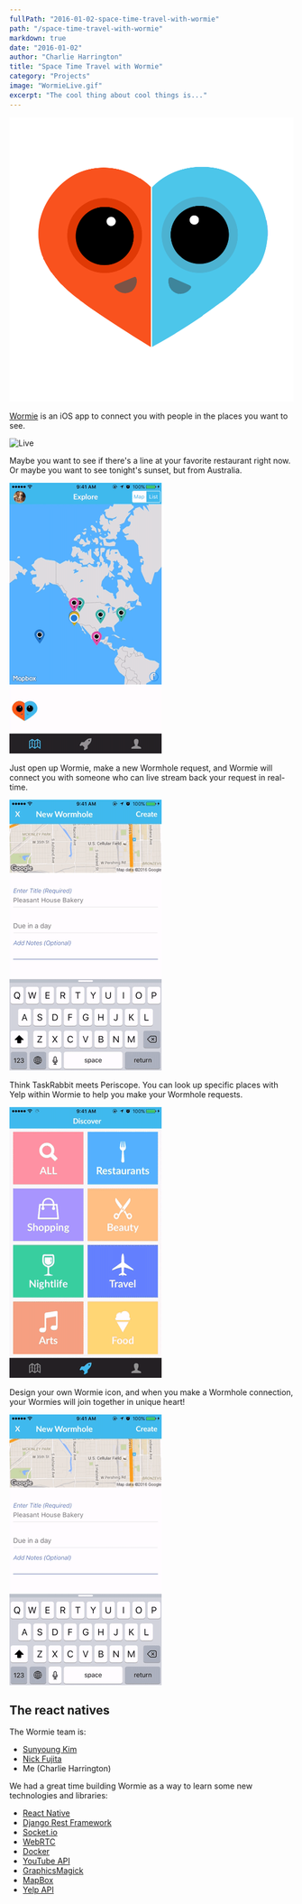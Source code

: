 ```yaml
---
fullPath: "2016-01-02-space-time-travel-with-wormie"
path: "/space-time-travel-with-wormie"
markdown: true
date: "2016-01-02"
author: "Charlie Harrington"
title: "Space Time Travel with Wormie"
category: "Projects"
image: "WormieLive.gif"
excerpt: "The cool thing about cool things is..."
---
```


![Live](./images/logo.png)

[Wormie](http://www.wormieapp.com/) is an iOS app to connect you with people in the places you want to see.

![Live](./images/WormieLive.gif)

Maybe you want to see if there's a line at your favorite restaurant right now. Or maybe you want to see tonight's sunset, but from Australia.

![Live](./images/WormieExplore.gif)

Just open up Wormie, make a new Wormhole request, and Wormie will connect you with someone who can live stream back your request in real-time.

![Live](./images/WormieCreate.gif)

Think TaskRabbit meets Periscope. You can look up specific places with Yelp within Wormie to help you make your Wormhole requests.

![Live](./images/WormieYelp.gif)

Design your own Wormie icon, and when you make a Wormhole connection, your Wormies will join together in unique heart!

![Live](./images/WormieCreate.gif)

## The react natives

The Wormie team is:

* [Sunyoung Kim](https://github.com/SunyoungKim508)
* [Nick Fujita](https://github.com/nickfujita)
* Me (Charlie Harrington)

We had a great time building Wormie as a way to learn some new technologies and libraries:

* [React Native](https://facebook.github.io/react-native/)
* [Django Rest Framework](http://www.django-rest-framework.org/)
* [Socket.io](https://socket.io/)
* [WebRTC](https://webrtc.org/)
* [Docker](https://www.docker.com/)
* [YouTube API](https://developers.google.com/youtube/)
* [GraphicsMagick](http://www.graphicsmagick.org/)
* [MapBox](https://www.mapbox.com/api-documentation/)
* [Yelp API](https://www.yelp.com/developers/documentation/v2/overview)